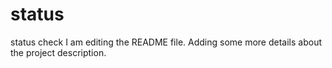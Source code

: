 # status
status check
I am editing the README file. Adding some more details about the project description.
